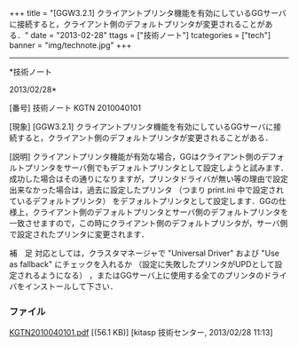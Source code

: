 ﻿+++
title = "[GGW3.2.1] クライアントプリンタ機能を有効にしているGGサーバに接続すると，クライアント側のデフォルトプリンタが変更されることがある．"
date = "2013-02-28"
ttags = ["技術ノート"]
tcategories = ["tech"]
banner = "img/technote.jpg"
+++

-----------------------------------------------------------------------------------------------------------------------------

*技術ノート

2013/02/28*


[番号]
技術ノート KGTN 2010040101

[現象]
[GGW3.2.1]
クライアントプリンタ機能を有効にしているGGサーバに接続すると，クライアント側のデフォルトプリンタが変更されることがある．

[説明]
クライアントプリンタ機能が有効な場合，GGはクライアント側のデフォルトプリンタをサーバ側でもデフォルトプリンタとして設定しようと試みます．成功した場合はその通りになりますが，プリンタドライバが無い等の理由で設定出来なかった場合は，過去に設定したプリンタ
（つまり print.ini 中で設定されているデフォルトプリンタ）
をデフォルトプリンタとして設定します．GGの仕様上，クライアント側のデフォルトプリンタとサーバ側のデフォルトプリンタを一致させますので，この時にクライアント側のデフォルトプリンタが，サーバ側で設定されたプリンタに変更されます．

補　足
対応としては，クラスタマネージャで "Universal Driver" および "Use as
fallback" にチェックを入れるか
（設定に失敗したプリンタがUPDとして設定されるようになる）
，またはGGサーバ上に使用する全てのプリンタのドライバをインストールして下さい．


### ファイル

 
 


[KGTN2010040101.pdf](http://techreport.kitasp.net/attachments/download/120/KGTN2010040101.pdf)
 [(56.1 KB)] [kitasp 技術センター, 2013/02/28
11:13]


 


 

